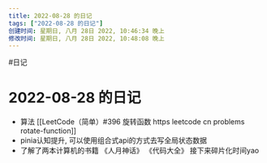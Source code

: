 ```yaml
---
title: 2022-08-28 的日记
tags: ["2022-08-28 的日记"]
创建时间: 星期日, 八月 28日 2022, 10:46:34 晚上
修改时间: 星期日, 八月 28日 2022, 10:48:08 晚上
---
```

#日记

# 2022-08-28 的日记

- 算法 [[LeetCode（简单）#396 旋转函数 https leetcode cn problems rotate-function]]
- pinia认知提升, 可以使用组合式api的方式去写全局状态数据
- 了解了两本计算机的书籍 《人月神话》 《代码大全》 接下来碎片化时间yao